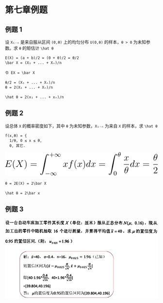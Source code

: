 # 第七章例题

## 例题 1

设 `X₁₋ₙ` 是来自服从区间 `(0,θ)` 上的均匀分布 `U(0,θ)` 的样本，`θ > 0` 为未知参数。求 `θ` 的矩估计 `\hat θ`

```
E(X) = (a + b)/2 = (0 + θ)/2 = θ/2
\bar X = (X₁ + ... + Xₙ)/n

令 EX = \bar X

θ/2 = (X₁ + ... + Xₙ)/n
θ = 2(X₁ + ... + Xₙ)/n

\hat θ = 2(x₁ + ... + xₙ)/n
```

## 例题 2

设总体 `X` 的概率密度如下，其中 `θ` 为未知参数，`X₁₋ₙ` 为来自 `X` 的样本，求 `\hat θ`

```
f(x,θ) = {
  1/θ, 0 ≤ x ≤ θ,
  0, 其它.
```

![θ](../img/X2120102.04183.07.01.svg)

```
θ = 2E(X) = 2\bar X

\hat θ = 2\bar x
```

## 例题 3

![X2120102.04183.07.02.png](../img/X2120102.04183.07.02.png)
